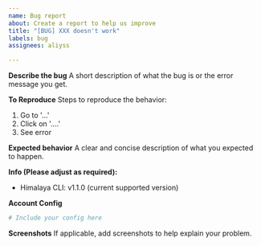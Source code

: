 ```yaml
---
name: Bug report
about: Create a report to help us improve
title: "[BUG] XXX doesn't work"
labels: bug
assignees: aliyss

---
```


**Describe the bug**
A short description of what the bug is or the error message you get.

**To Reproduce**
Steps to reproduce the behavior:
1. Go to '...'
2. Click on '....'
3. See error

**Expected behavior**
A clear and concise description of what you expected to happen.

**Info (Please adjust as required):**
 - Himalaya CLI: v1.1.0 (current supported version)

**Account Config**
```toml
# Include your config here
```

**Screenshots**
If applicable, add screenshots to help explain your problem.
